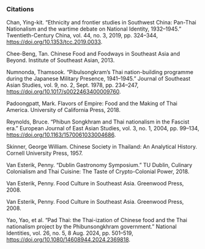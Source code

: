 ---
---
### Citations

Chan, Ying-kit. “Ethnicity and frontier studies in Southwest China: Pan-Thai Nationalism and the wartime debate on National Identity, 1932–1945.” Twentieth-Century China, vol. 44, no. 3, 2019, pp. 324–344, https://doi.org/10.1353/tcc.2019.0033.

Chee-Beng, Tan. Chinese Food and Foodways in Southeast Asia and Beyond. Institute of Southeast Asian, 2013.

Numnonda, Thamsook. “Pibulsongkram’s Thai nation-building programme during the Japanese Military Presence, 1941–1945.” Journal of Southeast Asian Studies, vol. 9, no. 2, Sept. 1978, pp. 234–247, https://doi.org/10.1017/s0022463400009760.

Padoongpatt, Mark. Flavors of Empire: Food and the Making of Thai America. University of California Press, 2018.

Reynolds, Bruce. “Phibun Songkhram and Thai nationalism in the Fascist era.” European Journal of East Asian Studies, vol. 3, no. 1, 2004, pp. 99–134, https://doi.org/10.1163/1570061033004686.

Skinner, George William. Chinese Society in Thailand: An Analytical History. Cornell University Press, 1957.

Van Esterik, Penny. “Dublin Gastronomy Symposium.” TU Dublin, Culinary Colonialism and Thai Cuisine: The Taste of Crypto-Colonial Power, 2018.

Van Esterik, Penny. Food Culture in Southeast Asia. Greenwood Press, 2008.

Van Esterik, Penny. Food Culture in Southeast Asia. Greenwood Press, 2008.

Yao, Yao, et al. “Pad Thai: the Thai-ization of Chinese food and the Thai nationalism project by the Phibunsongkhram government.” National Identities, vol. 26, no. 5, 8 Aug. 2024, pp. 501–519, https://doi.org/10.1080/14608944.2024.2369818. 
